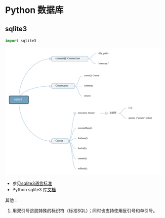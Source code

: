 # Python 数据库

## sqlite3

``` py
import sqlite3
```

![sqlite3.km](./sqlite3.svg)

- 参见[sqlite3语言标准](https://www.sqlite.org/lang.html)
- Python sqlite3 库[文档](https://docs.python.org/3/library/sqlite3.html)

其他：

1. 用双引号逃脱特殊的标识符（标准SQL）；同时也支持使用反引号和单引号。
